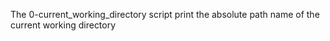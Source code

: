 The 0-current_working_directory script print the absolute path name of the current working directory 
